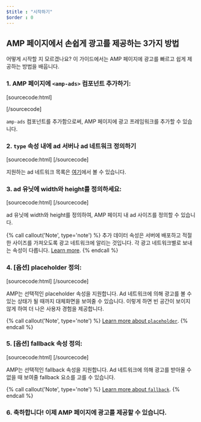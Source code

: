 ```yaml
---
$title : "시작하기"
$order : 0
---
```


## AMP 페이지에서 손쉽게 광고를 제공하는 3가지 방법

어떻게 시작할 지 모르겠나요? 이 가이드에서는 AMP 페이지에 광고를 빠르고 쉽게 제공하는 방법을 배웁니다.

### 1. AMP 페이지에 `<amp-ads>` 컴포넌트 추가하기:

[sourcecode:html]
<script async custom-element="amp-ad" src="https://cdn.ampproject.org/v0/amp-ad-0.1.js"></script>
[/sourcecode]

`amp-ads` 컴포넌트를 추가함으로써, AMP 페이지에 광고 프레임워크를 추가할 수 있습니다.

### 2. `type` 속성 내에 ad 서버나 ad 네트워크 정의하기

[sourcecode:html]
<amp-ad
      type="a9">
  </amp-ad>
[/sourcecode]

지원하는 ad 네트워크 목록은 [여기](https://www.ampproject.org/docs/reference/components/amp-ad#supported-ad-networks)에서 볼 수 있습니다.

### 3. ad 유닛에 width와 height를 정의하세요:

[sourcecode:html]
<amp-ad width="300"
      height="250"
      type="a9"
      data-aax_size="300x250"
      data-aax_pubname="test123"
      data-aax_src="302">
  </amp-ad>
[/sourcecode]

ad 유닛에 width와 height를 정의하여, AMP 페이지 내 ad 사이즈를 정의할 수 있습니다.

{% call callout('Note', type='note') %}
추가 데이터 속성은 서버에 배포하고 적절한 사이즈를 가져오도록 광고 네트워크에 알리는 것입니다. 각 광고 네트워크별로 보내는 속성이 다릅니다. [Learn more](https://www.ampproject.org/docs/reference/components/amp-ad#supported-ad-networks).
{% endcall %}

### 4. [옵션] placeholder 정의:

[sourcecode:html]
 <amp-ad width="300"
      height="200"
      type="doubleclick"
      data-slot="/4119129/doesnt-exist">
    <amp-img placeholder src="placeholder-image.jpg"></amp-img>
  </amp-ad>
[/sourcecode]

AMP는 선택적인 placeholder 속성을 지원합니다. 
Ad 네트워크에 의해 광고를 볼 수 있는 상태가 될 때까지 대체화면을 보여줄 수 있습니다. 이렇게 하면 빈 공간이 보이지 않게 하여 더 나은 사용자 경험을 제공합니다.

{% call callout('Note', type='note') %}
[Learn more about `placeholder`](/docs/guides/responsive/placeholders#placeholders).
{% endcall %}

### 5. [옵션] fallback 속성 정의:

[sourcecode:html]
<amp-ad width="300"
      height="200"
      type="doubleclick"
      data-slot="/4119129/doesnt-exist">
    <amp-img fallback src="fallback-image.jpg"></amp-img>
  </amp-ad>
[/sourcecode]

AMP는 선택적인 fallback 속성을 지원합니다.
Ad 네트워크에 의해 광고를 받아올 수 없을 때 보여줄 fallback 요소를 고를 수 있습니다.

{% call callout('Note', type='note') %}
[Learn more about `fallback`](/docs/guides/responsive/placeholders#fallbacks).
{% endcall %}

### 6. 축하합니다! 이제 AMP 페이지에 광고를 제공할 수 있습니다.
